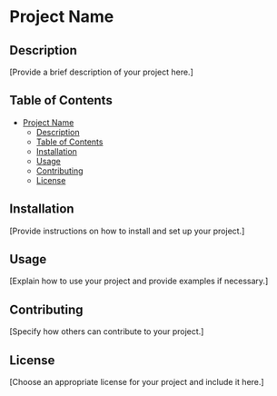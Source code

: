 # Project Name

## Description

[Provide a brief description of your project here.]

## Table of Contents

- [Project Name](#project-name)
  - [Description](#description)
  - [Table of Contents](#table-of-contents)
  - [Installation](#installation)
  - [Usage](#usage)
  - [Contributing](#contributing)
  - [License](#license)

## Installation

[Provide instructions on how to install and set up your project.]

## Usage

[Explain how to use your project and provide examples if necessary.]

## Contributing

[Specify how others can contribute to your project.]

## License

[Choose an appropriate license for your project and include it here.]
